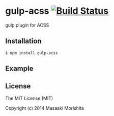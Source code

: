 # gulp-acss [![Build Status](https://travis-ci.org/morishitter/gulp-acss.svg)](https://travis-ci.org/morishitter/gulp-acss)

gulp plugin for ACSS

## Installation

```shell
$ npm install gulp-acss
```

## Example

## License

The MIT License (MIT)

Copyright (c) 2014 Masaaki Morishita
